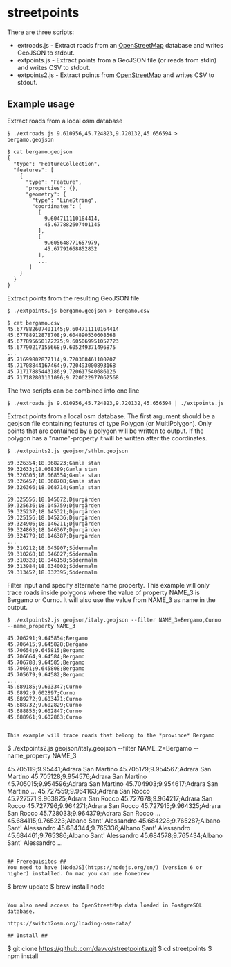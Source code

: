 # streetpoints #

There are three scripts:

* extroads.js - Extract roads from an [OpenStreetMap](https://www.openstreetmap.org/) database and writes GeoJSON to stdout.
* extpoints.js - Extract points from a GeoJSON file (or reads from stdin) and writes CSV to stdout.
* extpoints2.js - Extract points from [OpenStreetMap](https://www.openstreetmap.org/) and writes CSV to stdout.

## Example usage ##
Extract roads from a local osm database
```
$ ./extroads.js 9.610956,45.724823,9.720132,45.656594 > bergamo.geojson

$ cat bergamo.geojson
{
  "type": "FeatureCollection",
  "features": [
    {
      "type": "Feature",
      "properties": {},
      "geometry": {
        "type": "LineString",
        "coordinates": [
          [
            9.604711110164414,
            45.677882607401145
          ],
          [
            9.605648771657979,
            45.67791668852832
          ],
          ...
       ]
    }
  }
}
```
Extract points from the resulting GeoJSON file
```
$ ./extpoints.js bergamo.geojson > bergamo.csv

$ cat bergamo.csv
45.677882607401145;9.604711110164414
45.67788912878708;9.604890530608568
45.677895650172275;9.605069951052723
45.67790217155668;9.605249371496875
...
45.71699802877114;9.720368461100207
45.71708844167464;9.720493000893168
45.71717885443186;9.720617540686126
45.717182801101096;9.720622977062568
```
The two scripts can be combined into one line
```
$ ./extroads.js 9.610956,45.724823,9.720132,45.656594 | ./extpoints.js
```

Extract points from a local osm database. The first argument should be a geojson file containing features of type Polygon (or MultiPolygon).
Only points that are contained by a polygon will be written to output. If the polygon has a "name"-property it will be written after the
coordinates.
```
$ ./extpoints2.js geojson/sthlm.geojson

59.326354;18.068223;Gamla stan
59.32633;18.068389;Gamla stan
59.326305;18.068554;Gamla stan
59.326457;18.068708;Gamla stan
59.326366;18.068714;Gamla stan
...
59.325556;18.145672;Djurgården
59.325636;18.145759;Djurgården
59.325237;18.145321;Djurgården
59.325156;18.145236;Djurgården
59.324906;18.146211;Djurgården
59.324863;18.146367;Djurgården
59.324779;18.146387;Djurgården
...
59.310212;18.045907;Södermalm
59.310268;18.046027;Södermalm
59.310328;18.046158;Södermalm
59.313984;18.034002;Södermalm
59.313452;18.032395;Södermalm

```

Filter input and specify alternate name property. This example will only trace roads inside polygons where the value of property NAME_3 is Bergamo or Curno. It will also use the value from NAME_3 as name in the output.
```
$ ./extpoints2.js geojson/italy.geojson --filter NAME_3=Bergamo,Curno --name_property NAME_3

45.706291;9.645854;Bergamo
45.706415;9.645828;Bergamo
45.70654;9.645815;Bergamo
45.706664;9.64584;Bergamo
45.706788;9.64585;Bergamo
45.70691;9.645808;Bergamo
45.705679;9.64582;Bergamo
...
45.689185;9.603347;Curno
45.6892;9.602897;Curno
45.689272;9.603471;Curno
45.688732;9.602829;Curno
45.688853;9.602847;Curno
45.688961;9.602863;Curno
```

```

This example will trace roads that belong to the *province* Bergamo
```
$ ./extpoints2.js geojson/italy.geojson --filter NAME_2=Bergamo --name_property NAME_3

45.705119;9.95441;Adrara San Martino
45.705179;9.954567;Adrara San Martino
45.705128;9.954576;Adrara San Martino
45.705015;9.954596;Adrara San Martino
45.704903;9.954617;Adrara San Martino
...
45.727559;9.964163;Adrara San Rocco
45.727571;9.963825;Adrara San Rocco
45.727678;9.964217;Adrara San Rocco
45.727796;9.964271;Adrara San Rocco
45.727915;9.964325;Adrara San Rocco
45.728033;9.964379;Adrara San Rocco
...
45.684115;9.765223;Albano Sant' Alessandro
45.684228;9.765287;Albano Sant' Alessandro
45.684344;9.765336;Albano Sant' Alessandro
45.684461;9.765386;Albano Sant' Alessandro
45.684578;9.765434;Albano Sant' Alessandro
...
```

## Prerequisites ##
You need to have [NodeJS](https://nodejs.org/en/) (version 6 or higher) installed. On mac you can use homebrew

```
$ brew update
$ brew install node
```

You also need access to OpenStreetMap data loaded in PostgreSQL database. 

https://switch2osm.org/loading-osm-data/

## Install ##
```
$ git clone https://github.com/davvo/streetpoints.git
$ cd streetpoints
$ npm install
```
